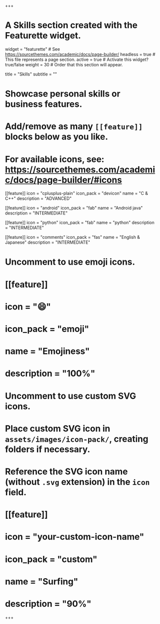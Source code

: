 +++
# A Skills section created with the Featurette widget.
widget = "featurette"  # See https://sourcethemes.com/academic/docs/page-builder/
headless = true  # This file represents a page section.
active = true  # Activate this widget? true/false
weight = 30  # Order that this section will appear.

title = "Skills"
subtitle = ""

# Showcase personal skills or business features.
# 
# Add/remove as many `[[feature]]` blocks below as you like.
# 
# For available icons, see: https://sourcethemes.com/academic/docs/page-builder/#icons

[[feature]]
  icon = "cplusplus-plain"
  icon_pack = "devicon"
  name = "C & C++"
  description = "ADVANCED"

[[feature]]
  icon = "android"
  icon_pack = "fab"
  name = "Android java"
  description = "INTERMEDIATE"
  
[[feature]]
  icon = "python"
  icon_pack = "fab"
  name = "python"
  description = "INTERMEDIATE"
  
[[feature]]
  icon = "comments"
  icon_pack = "fas"
  name = "English & Japanese"
  description = "INTERMEDIATE"

# Uncomment to use emoji icons.
# [[feature]]
#  icon = ":smile:"
#  icon_pack = "emoji"
#  name = "Emojiness"
#  description = "100%"  

# Uncomment to use custom SVG icons.
# Place custom SVG icon in `assets/images/icon-pack/`, creating folders if necessary.
# Reference the SVG icon name (without `.svg` extension) in the `icon` field.
# [[feature]]
#  icon = "your-custom-icon-name"
#  icon_pack = "custom"
#  name = "Surfing"
#  description = "90%"

+++
